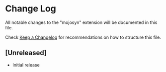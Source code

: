 # Change Log

All notable changes to the "mojosyn" extension will be documented in this file.

Check [Keep a Changelog](http://keepachangelog.com/) for recommendations on how to structure this file.

## [Unreleased]

- Initial release